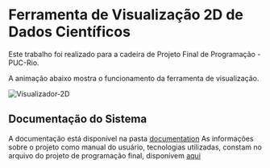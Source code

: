 <h1> Ferramenta de Visualização 2D de Dados Científicos </h1>
<p>Este trabalho foi realizado para a cadeira de Projeto Final de Programação - PUC-Rio.</p>

<p>A animação abaixo mostra o funcionamento da ferramenta de visualização.</p>

![Visualizador-2D](https://github.com/mayaragomys/2Dviewer/blob/main/Visualizador-2D-Google-Chrome-20.gif)

## Documentação do Sistema </h1>
A documentação está disponível na pasta [documentation](https://github.com/mayaragomys/2Dviewer/tree/main/documentation)
As informações sobre o projeto como manual do usuário, tecnologias utilizadas, constam no arquivo do projeto de programação final, disponívem [aqui](https://github.com/mayaragomys/2Dviewer/blob/main/Projeto_de_programacao_.pdf)
